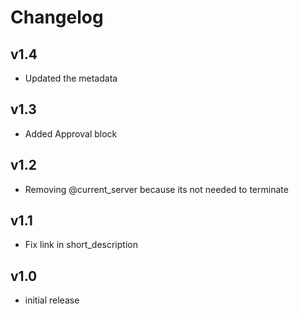 # Changelog

## v1.4

- Updated the metadata

## v1.3

- Added Approval block

## v1.2

- Removing @current_server because its not needed to terminate

## v1.1

- Fix link in short_description

## v1.0

- initial release